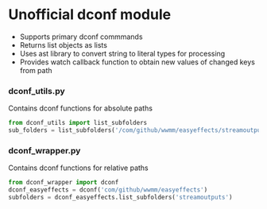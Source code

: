 # Unofficial dconf module

- Supports primary dconf commmands
- Returns list objects as lists
- Uses ast library to convert string to literal types for processing
- Provides watch callback function to obtain new values of changed keys from path

### dconf_utils.py
Contains dconf functions for absolute paths
```python
from dconf_utils import list_subfolders
sub_folders = list_subfolders('/com/github/wwmm/easyeffects/streamoutputs')
```

### dconf_wrapper.py
Contains dconf functions for relative paths
```python
from dconf_wrapper import dconf
dconf_easyeffects = dconf('com/github/wwmm/easyeffects')
subfolders = dconf_easyeffects.list_subfolders('streamoutputs')
```
